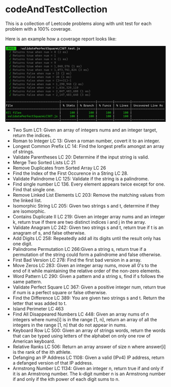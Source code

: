 # codeAndTestCollection

This is a collection of Leetcode problems along with unit test for each problem with a 100% coverage.

Here is an example how a coverage report looks like:

![Alt text](image-3.png)

- Two Sum LC1: Given an array of integers nums and an integer target, return the indices.
- Roman to Integer LC 13: Given a roman number, covert it to an integer.
- Longest Common Prefix LC 14: Find the longest prefix amongst an array of strings.
- Validate Parentheses LC 20: Determine if the input string is valid.
- Merge Two Sorted Lists LC 21
- Remove Duplicates from Sorted Array LC 26
- Find the Index of the First Occurence in a String LC 28.
- Validate Palindrome LC 125: Validate if the string is a palindrome.
- Find single number LC 136. Every element appears twice except for one. Find that single one.
- Remove Linked List Elements LC 203: Remove the matching values from the linked list.
- Isomorphic String LC 205: Given two strings s and t, determine if they are isomorphic.
- Contains Duplicate II LC 219: Given an integer array nums and an integer k, return true if there are two distinct indices i and j in the array.
- Validate Anagram LC 242: Given two strings s and t, return true if t is an anagram of s, and false otherwise. 
- Add Digits LC 258: Repeatedly add all its digits until the result only has one digit.
- Palindrome Permutation LC 266:Given a string s, return true if a permutation of the string could form a palindrome and false otherwise.
- First Bad Version LC 278: Find the first bad version in a array. 
- Move Zeros LC 283: Given an integer array nums, move all 0's to the end of it while maintaining the relative order of the non-zero elements.
- Word Pattern LC 290: Given a pattern and a string s, find if s follows the same pattern.
- Validate Perfect Square LC 367: Given a positive integer num, return true if num is a perfect square or false otherwise.
- Find the Difference LC 389: You are given two strings s and t. Return the letter that was added to t.
- Island Perimeter LC 463  
- Find All Disappeared Numbers LC 448: Given an array nums of n integers where nums[i] is in the range [1, n], return an array of all the integers in the range [1, n] that do not appear in nums.
- Keyboard Row LC 500: Given an array of strings words, return the words that can be typed using letters of the alphabet on only one row of American keyboard.
- Relative Ranks LC 506: Return an array answer of size n where answer[i] is the rank of the ith athlete.
- Defanging an IP Address LC 1108: Given a valid (IPv4) IP address, return a defanged version of that IP address.
- Armstrong Number LC 1134: Given an integer n, return true if and only if it is an Armstrong number. The k-digit number n is an Armstrong number if and only if the kth power of each digit sums to n.
